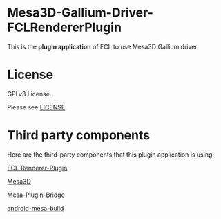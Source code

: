 Mesa3D-Gallium-Driver-FCLRendererPlugin
====

This is the **plugin application** of FCL to use Mesa3D Gallium driver.

License
====

GPLv3 License.

Please see [LICENSE](https://github.com/Vera-Firefly/FCL-Mesa-Plugin/blob/main/LICENSE).

Third party components
====

Here are the third-party components that this plugin application is using:

[FCL-Renderer-Plugin](https://github.com/ShirosakiMio/FCLRendererPlugin)

[Mesa3D](https://gitlab.freedesktop.org/mesa/mesa/)

[Mesa-Plugin-Bridge](https://github.com/Vera-Firefly/FCL-Mesa-Plugin/tree/main/Mesa-Plugin-Bridge)

[android-mesa-build](https://github.com/Vera-Firefly/android-mesa-build)